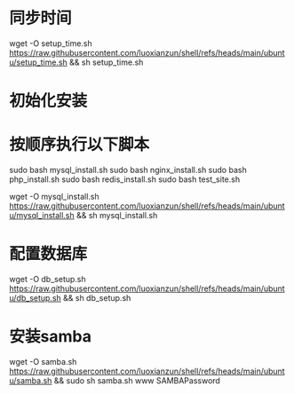 
# 同步时间
wget -O setup_time.sh https://raw.githubusercontent.com/luoxianzun/shell/refs/heads/main/ubuntu/setup_time.sh && sh setup_time.sh

# 初始化安装
# 按顺序执行以下脚本
sudo bash mysql_install.sh
sudo bash nginx_install.sh
sudo bash php_install.sh
sudo bash redis_install.sh
sudo bash test_site.sh

wget -O mysql_install.sh https://raw.githubusercontent.com/luoxianzun/shell/refs/heads/main/ubuntu/mysql_install.sh && sh mysql_install.sh

# 配置数据库
wget -O db_setup.sh https://raw.githubusercontent.com/luoxianzun/shell/refs/heads/main/ubuntu/db_setup.sh && sh db_setup.sh

# 安装samba
wget -O samba.sh https://raw.githubusercontent.com/luoxianzun/shell/refs/heads/main/ubuntu/samba.sh && sudo sh samba.sh www SAMBAPassword
